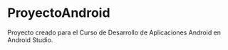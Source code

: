 # ProyectoAndroid
Proyecto creado para el Curso de Desarrollo de Aplicaciones Android en Android Studio.
